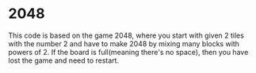 # 2048
This code is based on the game 2048, where you start with given 2 tiles with the number 2 and have to make 2048 by mixing many blocks with powers of 2. If the board is full(meaning there's no space), then you have lost the game and need to restart.
